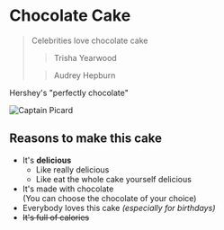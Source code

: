 # Chocolate Cake
> Celebrities love chocolate cake
>>Trisha Yearwood
>
>>Audrey Hepburn

Hershey's "perfectly chocolate"

![Captain Picard](https://pics.me.me/captains-orders-acquire-more-delicious-cake-make-it-so-number-30341683.png
)
## Reasons to make this cake
- It's **delicious**
  - Like really delicious
  - Like eat the whole cake yourself delicious
- It's made with chocolate  
  (You can choose the chocolate of your choice)
- Everybody loves this cake *(especially for birthdays)*  
- ~~It's full of calories~~
